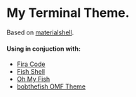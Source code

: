 # My Terminal Theme. 
Based on [materialshell](https://github.com/carloscuesta/materialshell).
#### Using in conjuction with: 
* [Fira Code](https://github.com/tonsky/FiraCode) 
* [Fish Shell](https://github.com/fish-shell/fish-shell) 
* [Oh My Fish](https://github.com/oh-my-fish/oh-my-fish)
* [bobthefish OMF Theme](https://github.com/oh-my-fish/theme-bobthefish) 
